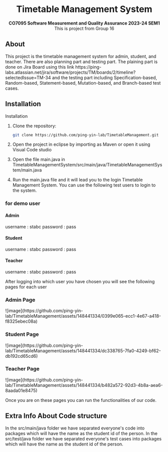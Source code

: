 <h1 align="center">Timetable Management System</h1>
<p align="center"><strong>CO7095 Software Measurement and Quality Assurance 2023-24 SEM1</strong>
This is project from Group 16
<h2>About</h2>
This project is the timetable management system for admin, student, and teacher. There are also planning part and testing part. The plaining part is done on Jira Board using this link https://ping-labs.atlassian.net/jira/software/projects/TM/boards/2/timeline?selectedIssue=TM-34 and the testing part including Specification-based, Random-based, Statement-based, Mutation-based, and Branch-based test cases. 
<h2>Installation</h2>
Installation

1. Clone the repository:
   ```bash
   git clone https://github.com/ping-yin-lab/TimetableManagement.git

2. Open the project in eclipse by importing as Maven or open it using Visual Code studio

3. Open the file main.java in TimetableManagementSystem/src/main/java/TimetableManagementSystem/main.java

4. Run the main.java file and it will lead you to the login Timetable Management System. You can use the following test users to login to the system. 

<h3>for demo user </h3>
<h4>Admin</h4>
username : stabc
password : pass

<h4>Student</h4>
username : stabc
password : pass

<h4>Teacher</h4>
username : stabc
password : pass

After logging into which user you have chosen you will see the following pages for each user 
<h3> Admin Page </h3>
![image](https://github.com/ping-yin-lab/TimetableManagement/assets/148441334/0399e065-ecc1-4e67-a418-f8325ebec08a)

<h3>Student Page</h3>
![image](https://github.com/ping-yin-lab/TimetableManagement/assets/148441334/dc338765-7fa0-4249-bf62-db192cd65cd6)

<h3>Teacher Page</h3>
![image](https://github.com/ping-yin-lab/TimetableManagement/assets/148441334/b482a572-92d3-4b8a-aea6-8aada01e8475)


Once you are on these pages you can run the functionalities of our code. 

<h2>Extra Info About Code structure</h2>
In the src/main/java folder we have separated everyone's code into packages which will have the name as the student id of the person. 
In the src/test/java folder we have separated everyone's test cases into packages which will have the name as the student id of the person. 
